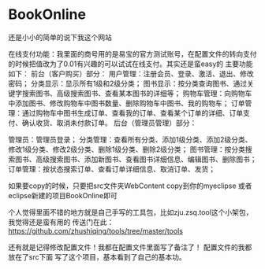 BookOnline
==========

还是小小的简单的说下我这个网站

在线支付功能：我里面的商号用的是易宝的官方测试账号，在配置文件的转向支付的时候把值改为了0.01有兴趣的可以试试在线支付。其实还是蛮easy的
主要功能如下：
前台（客户购买）部分：
用户管理：注册会员、登录、激活、退出、修改密码；
分类显示：显示所有1级和2级分类；
图书显示：按分类查询图书、通过关键字搜索图书、高级搜索图书、查看某本图书的详细等；
购物车管理：向购物车中添加图书、修改购物车中图书数量、删除购物车中图书、我的购物车；
订单管理：通过购物车中图书生成订单、查看我的订单、查看某个订单的详细、订单支付、确认收货、取消未付款订单。
后台（管理员管理）部分：

管理员：管理员登录；
分类管理：查看所有分类、添加1级分类、添加2级分类、修改1级分类、修改2级分类、删除1级分类、删除2级分类；
图书管理：按分类搜索图书、高级搜索图书、添加新图书、查看图书详细信息、编辑图书、删除图书；
订单管理：按状态搜索订单、查看订单详细信息、取消订单、发货；


如果要copy的时候，只要把src文件夹WebContent copy到你的myeclipse 或者eclipse新建的项目BookOnline即可


个人觉得里面不错的地方就是自己手写的工具包，比如zju.zsq.tool这个小架包，我觉得还是蛮有用的
传送门在此：https://github.com/zhushiqing/tools/tree/master/tools


还有就是记得修改配置文件！我都在配置文件里面写了备注了！
配置文件的我都放在了src下面
写了这个项目，基本看到了自己的基本功。
